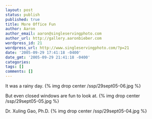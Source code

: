 ```yaml
---
layout: post
status: publish
published: true
title: More Office Fun
author: Aaron
author_email: aaron@singleservingphoto.com
author_url: http://gallery.aaronbieber.com
wordpress_id: 21
wordpress_url: http://www.singleservingphoto.com/?p=21
date: '2005-09-29 17:41:18 -0400'
date_gmt: '2005-09-29 21:41:18 -0400'
categories:
tags: []
comments: []
---
```

It was a rainy day.
 {% img drop center /ssp/29sept05-06.jpg %}

But even closed windows are fun to look at.
 {% img drop center /ssp/29sept05-05.jpg %}

Dr. Xuling Gao, Ph.D.
 {% img drop center /ssp/29sept05-04.jpg %}
